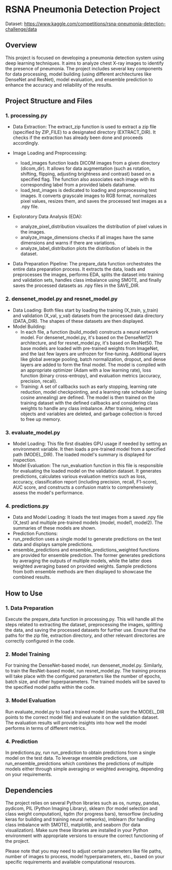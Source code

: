 # RSNA Pneumonia Detection Project
Dataset: https://www.kaggle.com/competitions/rsna-pneumonia-detection-challenge/data

## Overview
This project is focused on developing a pneumonia detection system using deep learning techniques. It aims to analyze chest X-ray images to identify the presence of pneumonia. The project includes several key components for data processing, model building (using different architectures like DenseNet and ResNet), model evaluation, and ensemble prediction to enhance the accuracy and reliability of the results.

## Project Structure and Files
### 1. processing.py
* Data Extraction: The extract_zip function is used to extract a zip file (specified by ZIP_FILE) to a designated directory (EXTRACT_DIR). It checks if the extraction has already been done and proceeds accordingly.
* Image Loading and Preprocessing:
  * load_images function loads DICOM images from a given directory (dicom_dir). It allows for data augmentation (such as rotation, shifting, flipping, adjusting brightness and contrast) based on a specified flag. The function also associates each image with its corresponding label from a provided labels dataframe.
  * load_test_images is dedicated to loading and preprocessing test images. It converts grayscale images to RGB format, normalizes pixel values, resizes them, and saves the processed test images as a .npy file.

* Exploratory Data Analysis (EDA):
  * analyze_pixel_distribution visualizes the distribution of pixel values in the images.
  * analyze_image_dimensions checks if all images have the same dimensions and warns if there are variations.
  * analyze_label_distribution plots the distribution of labels in the dataset.

* Data Preparation Pipeline: The prepare_data function orchestrates the entire data preparation process. It extracts the data, loads and preprocesses the images, performs EDA, splits the dataset into training and validation sets, handles class imbalance using SMOTE, and finally saves the processed datasets as .npy files in the SAVE_DIR.

### 2. densenet_model.py and resnet_model.py
* Data Loading: Both files start by loading the training (X_train, y_train) and validation (X_val, y_val) datasets from the processed data directory (DATA_DIR). The shapes of these datasets are then displayed.
* Model Building:
  * In each file, a function (build_model) constructs a neural network model. For densenet_model.py, it's based on the DenseNet121 architecture, and for resnet_model.py, it's based on ResNet50. The base models are loaded with pre-trained weights from ImageNet, and the last few layers are unfrozen for fine-tuning. Additional layers like global average pooling, batch normalization, dropout, and dense layers are added to form the final model. The model is compiled with an appropriate optimizer (Adam with a low learning rate), loss function (binary cross-entropy), and evaluation metrics (accuracy, precision, recall).
  * Training: A set of callbacks such as early stopping, learning rate reduction, model checkpointing, and a learning rate scheduler (using cosine annealing) are defined. The model is then trained on the training dataset with the defined callbacks and considering class weights to handle any class imbalance. After training, relevant objects and variables are deleted, and garbage collection is forced to free up memory.

### 3. evaluate_model.py
* Model Loading: This file first disables GPU usage if needed by setting an environment variable. It then loads a pre-trained model from a specified path (MODEL_DIR). The loaded model's summary is displayed for inspection.
* Model Evaluation: The run_evaluation function in this file is responsible for evaluating the loaded model on the validation dataset. It generates predictions, calculates various evaluation metrics such as loss, accuracy, classification report (including precision, recall, F1-score), AUC score, and constructs a confusion matrix to comprehensively assess the model's performance.

### 4. predictions.py
* Data and Model Loading: It loads the test images from a saved .npy file (X_test) and multiple pre-trained models (model, model1, model2). The summaries of these models are shown.
* Prediction Functions:
 * run_prediction uses a single model to generate predictions on the test data and displays sample predictions.
 * ensemble_predictions and ensemble_predictions_weighted functions are provided for ensemble prediction. The former generates predictions by averaging the outputs of multiple models, while the latter does weighted averaging based on provided weights. Sample predictions from both ensemble methods are then displayed to showcase the combined results.

## How to Use
### 1. Data Preparation
Execute the prepare_data function in processing.py. This will handle all the steps related to extracting the dataset, preprocessing the images, splitting the data, and saving the processed datasets for further use. Ensure that the paths for the zip file, extraction directory, and other relevant directories are correctly configured in the code.

### 2. Model Training
For training the DenseNet-based model, run densenet_model.py. Similarly, to train the ResNet-based model, run resnet_model.py. The training process will take place with the configured parameters like the number of epochs, batch size, and other hyperparameters. The trained models will be saved to the specified model paths within the code.

### 3. Model Evaluation
Run evaluate_model.py to load a trained model (make sure the MODEL_DIR points to the correct model file) and evaluate it on the validation dataset. The evaluation results will provide insights into how well the model performs in terms of different metrics.

### 4. Prediction
In predictions.py, run run_prediction to obtain predictions from a single model on the test data. To leverage ensemble predictions, use run_ensemble_preidctions which combines the predictions of multiple models either through simple averaging or weighted averaging, depending on your requirements.

## Dependencies
The project relies on several Python libraries such as os, numpy, pandas, pydicom, PIL (Python Imaging Library), sklearn (for model selection and class weight computation), tqdm (for progress bars), tensorflow (including keras for building and training neural networks), imblearn (for handling class imbalance with SMOTE), matplotlib, and seaborn (for data visualization). Make sure these libraries are installed in your Python environment with appropriate versions to ensure the correct functioning of the project.

Please note that you may need to adjust certain parameters like file paths, number of images to process, model hyperparameters, etc., based on your specific requirements and available computational resources.
